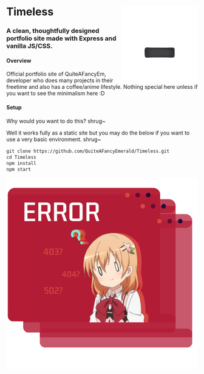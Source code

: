 # Timeless <img align="right" width="200px" src="https://raw.githubusercontent.com/QuiteAFancyEmerald/Timeless/master/static/logo.png?raw"></img>
### A clean, thoughtfully designed portfolio site made with Express and vanilla JS/CSS.


#### Overview
Official portfolio site of QuiteAFancyEm, developer who does many projects in their freetime and also has a coffee/anime lifestyle.
Nothing special here unless if you want to see the minimalism here :D

#### Setup
Why would you want to do this? shrug~

Well it works fully as a static site but you may do the below if you want to use a very basic environment. shrug~

```
git clone https://github.com/QuiteAFancyEmerald/Timeless.git
cd Timeless
npm install
npm start
```

<img src="https://raw.githubusercontent.com/QuiteAFancyEmerald/Timeless/master/static/404.png?raw"></img>
